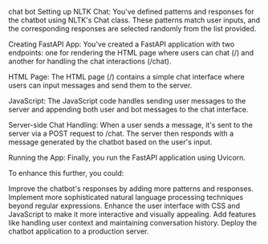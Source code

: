 chat bot
Setting up NLTK Chat: You've defined patterns and responses for the chatbot using NLTK's Chat class. These patterns match user inputs, and the corresponding responses are selected randomly from the list provided.

Creating FastAPI App: You've created a FastAPI application with two endpoints: one for rendering the HTML page where users can chat (/) and another for handling the chat interactions (/chat).

HTML Page: The HTML page (/) contains a simple chat interface where users can input messages and send them to the server.

JavaScript: The JavaScript code handles sending user messages to the server and appending both user and bot messages to the chat interface.

Server-side Chat Handling: When a user sends a message, it's sent to the server via a POST request to /chat. The server then responds with a message generated by the chatbot based on the user's input.

Running the App: Finally, you run the FastAPI application using Uvicorn.

To enhance this further, you could:

Improve the chatbot's responses by adding more patterns and responses.
Implement more sophisticated natural language processing techniques beyond regular expressions.
Enhance the user interface with CSS and JavaScript to make it more interactive and visually appealing.
Add features like handling user context and maintaining conversation history.
Deploy the chatbot application to a production server.
